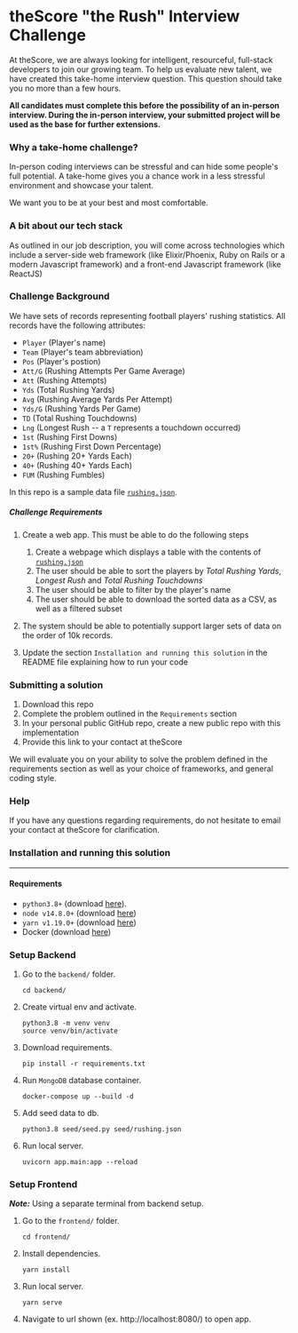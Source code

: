 # theScore "the Rush" Interview Challenge
At theScore, we are always looking for intelligent, resourceful, full-stack developers to join our growing team. To help us evaluate new talent, we have created this take-home interview question. This question should take you no more than a few hours.

**All candidates must complete this before the possibility of an in-person interview. During the in-person interview, your submitted project will be used as the base for further extensions.**

### Why a take-home challenge?
In-person coding interviews can be stressful and can hide some people's full potential. A take-home gives you a chance work in a less stressful environment and showcase your talent.

We want you to be at your best and most comfortable.

### A bit about our tech stack
As outlined in our job description, you will come across technologies which include a server-side web framework (like Elixir/Phoenix, Ruby on Rails or a modern Javascript framework) and a front-end Javascript framework (like ReactJS)

### Challenge Background
We have sets of records representing football players' rushing statistics. All records have the following attributes:
* `Player` (Player's name)
* `Team` (Player's team abbreviation)
* `Pos` (Player's postion)
* `Att/G` (Rushing Attempts Per Game Average)
* `Att` (Rushing Attempts)
* `Yds` (Total Rushing Yards)
* `Avg` (Rushing Average Yards Per Attempt)
* `Yds/G` (Rushing Yards Per Game)
* `TD` (Total Rushing Touchdowns)
* `Lng` (Longest Rush -- a `T` represents a touchdown occurred)
* `1st` (Rushing First Downs)
* `1st%` (Rushing First Down Percentage)
* `20+` (Rushing 20+ Yards Each)
* `40+` (Rushing 40+ Yards Each)
* `FUM` (Rushing Fumbles)

In this repo is a sample data file [`rushing.json`](/backend/seed/rushing.json).

##### Challenge Requirements
1. Create a web app. This must be able to do the following steps
    1. Create a webpage which displays a table with the contents of [`rushing.json`](/backend/seed/rushing.json)
    2. The user should be able to sort the players by _Total Rushing Yards_, _Longest Rush_ and _Total Rushing Touchdowns_
    3. The user should be able to filter by the player's name
    4. The user should be able to download the sorted data as a CSV, as well as a filtered subset
    
2. The system should be able to potentially support larger sets of data on the order of 10k records.

3. Update the section `Installation and running this solution` in the README file explaining how to run your code

### Submitting a solution
1. Download this repo
2. Complete the problem outlined in the `Requirements` section
3. In your personal public GitHub repo, create a new public repo with this implementation
4. Provide this link to your contact at theScore

We will evaluate you on your ability to solve the problem defined in the requirements section as well as your choice of frameworks, and general coding style.

### Help
If you have any questions regarding requirements, do not hesitate to email your contact at theScore for clarification.

### Installation and running this solution

---

#### Requirements
* `python3.8+` (download [here](https://www.python.org/downloads/release/python-386/)).
* `node v14.8.0+` (download [here](https://nodejs.org/en/download/))
* `yarn v1.19.0+` (download [here](https://classic.yarnpkg.com/en/docs/install))
* Docker (download [here](https://www.docker.com/products/docker-desktop))

### Setup Backend 
1. Go to the `backend/` folder.
    ```
    cd backend/
    ```
2. Create virtual env and activate.
    ```
    python3.8 -m venv venv
    source venv/bin/activate
    ```
3. Download requirements.
    ```
    pip install -r requirements.txt
    ```
4. Run `MongoDB` database container.
    ```
    docker-compose up --build -d
    ```
5. Add seed data to db.
    ```
    python3.8 seed/seed.py seed/rushing.json
    ```
6. Run local server.
    ```
   uvicorn app.main:app --reload
    ```

### Setup Frontend
***Note:*** Using a separate terminal from backend setup.
1. Go to the `frontend/` folder.
    ```
    cd frontend/
    ```
2. Install dependencies.
   ```
   yarn install
   ```
3. Run local server.
   ```
   yarn serve
   ```
4. Navigate to url shown (ex. http://localhost:8080/) to open app.
